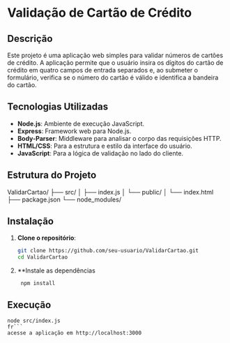 # Validação de Cartão de Crédito

## Descrição
Este projeto é uma aplicação web simples para validar números de cartões de crédito. A aplicação permite que o usuário insira os dígitos do cartão de crédito em quatro campos de entrada separados e, ao submeter o formulário, verifica se o número do cartão é válido e identifica a bandeira do cartão.

## Tecnologias Utilizadas
- **Node.js**: Ambiente de execução JavaScript.
- **Express**: Framework web para Node.js.
- **Body-Parser**: Middleware para analisar o corpo das requisições HTTP.
- **HTML/CSS**: Para a estrutura e estilo da interface do usuário.
- **JavaScript**: Para a lógica de validação no lado do cliente.

## Estrutura do Projeto
ValidarCartao/ 
├── src/ │ 
   ├── index.js 
   │ └── public/ 
   │ └── index.html 
├── package.json 
└── node_modules/


## Instalação
1. **Clone o repositório**:
   ```sh
   git clone https://github.com/seu-usuario/ValidarCartao.git
   cd ValidarCartao
   ```
2. **Instale as dependências
   ```
    npm install
   ```
## Execução
   ```
   node src/index.js
   fr```
acesse a aplicação em http://localhost:3000
